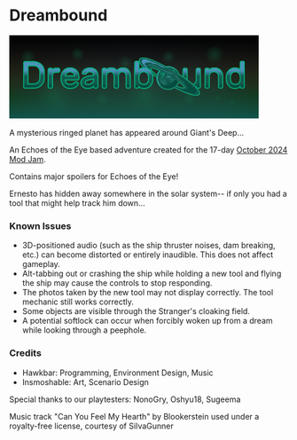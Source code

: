 # Dreambound

![A logo spelling out Dreambound](Banner.png)

A mysterious ringed planet has appeared around Giant's Deep...

An Echoes of the Eye based adventure created for the 17-day [October 2024 Mod Jam](https://outerwildsmods.com/jam/oct-2024/).

Contains major spoilers for Echoes of the Eye!

Ernesto has hidden away somewhere in the solar system-- if only you had a tool that might help track him down...

### Known Issues

- 3D-positioned audio (such as the ship thruster noises, dam breaking, etc.) can become distorted or entirely inaudible. This does not affect gameplay.
- Alt-tabbing out or crashing the ship while holding a new tool and flying the ship may cause the controls to stop responding.
- The photos taken by the new tool may not display correctly. The tool mechanic still works correctly.
- Some objects are visible through the Stranger's cloaking field.
- A potential softlock can occur when forcibly woken up from a dream while looking through a peephole.

### Credits

- Hawkbar: Programming, Environment Design, Music
- Insmoshable: Art, Scenario Design

Special thanks to our playtesters: NonoGry, Oshyu18, Sugeema

Music track "Can You Feel My Hearth" by Blookerstein used under a royalty-free license, courtesy of SiIvaGunner

